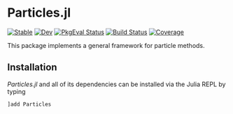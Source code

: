 # Particles.jl

[![Stable](https://img.shields.io/badge/docs-stable-blue.svg)](https://juliagni.github.io/Particles.jl/stable)
[![Dev](https://img.shields.io/badge/docs-dev-blue.svg)](https://juliagni.github.io/Particles.jl/dev)
[![PkgEval Status](https://juliaci.github.io/NanosoldierReports/pkgeval_badges/P/Particles.svg)](https://juliaci.github.io/NanosoldierReports/pkgeval_badges/P/Particles.html)
[![Build Status](https://github.com/JuliaGNI/Particles.jl/workflows/CI/badge.svg)](https://github.com/JuliaGNI/Particles.jl/actions)
[![Coverage](https://codecov.io/gh/JuliaGNI/Particles.jl/branch/master/graph/badge.svg)](https://codecov.io/gh/JuliaGNI/Particles.jl)

This package implements a general framework for particle methods.

## Installation

*Particles.jl* and all of its dependencies can be installed via the Julia REPL by typing 
```julia
]add Particles
```
